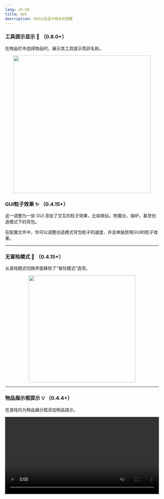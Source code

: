 ```yaml
---
lang: zh-CN
title: GUI
description: GUI以及显示相关的调整
---
```



###  工具提示显示 💬 （0.8.0+）

在物品栏中选择物品时，展示其工具提示而非名称。

<img style="display: block; margin-left: auto; margin-right: auto;" src="/images/tooltip_not_name.png" width="450">

### GUI粒子效果 ✨ （0.4.15+）

这一调整为一些 GUI 添加了交互的粒子效果，比如铁砧，附魔台，熔炉，甚至创造模式下的背包。

在配置文件中，你可以调整创造模式背包粒子的速度，并且单独禁用GUI的粒子效果。

***
### 无冒险模式 🏹 （0.4.15+）

从游戏模式切换界面移除了“冒险模式”选项。

<img style="display: block; margin-left: auto; margin-right: auto;" src="/images/gamemode-switcher.png" width="350">

***
### 物品展示框提示 💡 （0.4.4+）

在游戏内为物品展示框添加物品提示。

<video style="display: block; margin-left: auto; margin-right: auto; max-width: 100%;" width="520" muted autoplay loop>
  <source src="/videos/tooltips_with_secrets.webm" type="video/mp4">
  你的浏览器不支持视频标签。
</video>


